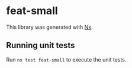 # feat-small

This library was generated with [Nx](https://nx.dev).

## Running unit tests

Run `nx test feat-small` to execute the unit tests.
